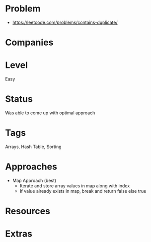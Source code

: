 # Problem

- https://leetcode.com/problems/contains-duplicate/

# Companies

# Level

Easy

# Status

Was able to come up with optimal approach

# Tags

Arrays, Hash Table, Sorting

# Approaches

- Map Approach (best)
  - Iterate and store array values in map along with index
  - If value already exists in map, break and return false else true

# Resources

# Extras
